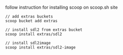 follow instruction for installing scoop on scoop.sh site

```
// add extras buckets
scoop bucket add extras
```

```
// install sdl2 from extras bucket
scoop install extras/sdl2
```

```
// install sdl2image
scoop install extras/sdl2-image
```

